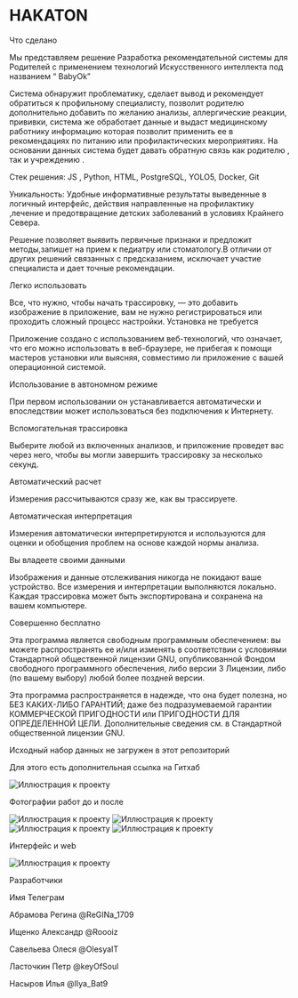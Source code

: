 # HAKATON
Что сделано

Мы представляем решение  Разработка рекомендательной системы для Родителей с применением технологий Искусственного интеллекта   под названием  “ BаbyOk”

Система обнаружит проблематику, сделает вывод и рекомендует обратиться к профильному специалисту, позволит родителю дополнительно добавить по желанию анализы, аллергические реакции, прививки, система же обработает данные и выдаст медицинскому работнику информацию которая позволит применить ее в рекомендациях по питанию или профилактических мероприятиях. На основании данных система будет давать обратную связь как родителю , так и учреждению .

Стек решения: JS , Python, HTML, PostgreSQL, YOLO5, Docker, Git

Уникальность: Удобные информативные результаты выведенные в логичный интерфейс, действия направленные на профилактику ,лечение и предотвращение детских заболеваний в условиях Крайнего Севера.

Решение позволяет выявить первичные признаки  и предложит методы,запишет на прием к педиатру или стоматологу.В отличии от других решений связанных с предсказанием, исключает участие специалиста и дает точные рекомендации.

Легко использовать

Все, что нужно, чтобы начать трассировку, — это добавить изображение в приложение, вам не нужно регистрироваться или проходить сложный процесс настройки.
Установка не требуется

Приложение создано с использованием веб-технологий, что означает, что его можно использовать в веб-браузере, не прибегая к помощи мастеров установки или выясняя, совместимо ли приложение с вашей операционной системой.

Использование в автономном режиме

При первом использовании он устанавливается автоматически и впоследствии может использоваться без подключения к Интернету.

Вспомогательная трассировка

Выберите любой из включенных анализов, и приложение проведет вас через него, чтобы вы могли завершить трассировку за несколько секунд.

Автоматический расчет

Измерения рассчитываются сразу же, как вы трассируете.

Автоматическая интерпретация

Измерения автоматически интерпретируются и используются для оценки и обобщения проблем на основе каждой нормы анализа.

Вы владеете своими данными

Изображения и данные отслеживания никогда не покидают ваше устройство. Все измерения и интерпретации выполняются локально. Каждая трассировка может быть экспортирована и сохранена на вашем компьютере.

Совершенно бесплатно

Эта программа является свободным программным обеспечением: вы можете распространять ее и/или изменять в соответствии с условиями Стандартной общественной лицензии GNU, опубликованной Фондом свободного программного обеспечения, либо версии 3 Лицензии, либо (по вашему выбору) любой более поздней версии.

Эта программа распространяется в надежде, что она будет полезна, но БЕЗ КАКИХ-ЛИБО ГАРАНТИЙ; даже без подразумеваемой гарантии КОММЕРЧЕСКОЙ ПРИГОДНОСТИ или ПРИГОДНОСТИ ДЛЯ ОПРЕДЕЛЕННОЙ ЦЕЛИ. Дополнительные сведения см. в Стандартной общественной лицензии GNU.

Исходный набор данных не загружен в этот репозиторий

Для этого есть дополнительная ссылка на Гитхаб


![Иллюстрация к проекту](https://github.com/pullock/HAKATON/raw/main/123.jpg)


 
Фотографии работ до и после

![Иллюстрация к проекту](https://github.com/pullock/HAKATON/raw/main/11.jpg)
![Иллюстрация к проекту](https://github.com/pullock/HAKATON/raw/main/22.jpg)
![Иллюстрация к проекту](https://github.com/pullock/HAKATON/raw/main/33.jpg)
![Иллюстрация к проекту](https://github.com/pullock/HAKATON/raw/main/44.jpg)

Интерфейс и web

![Иллюстрация к проекту](https://github.com/pullock/HAKATON/raw/main/55.jpg)

Разработчики

Имя	Телеграм

Абрамова Регина	@ReGINa_1709

Ищенко Александр	@Roooiz

Савельева Олеся	@OlesyaIT

Ласточкин Петр	@keyOfSoul

Насыров Илья	@Ilya_Bat9


